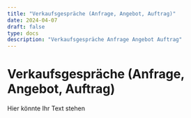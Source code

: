 ```yaml
---
title: "Verkaufsgespräche (Anfrage, Angebot, Auftrag)"
date: 2024-04-07
draft: false
type: docs
description: "Verkaufsgespräche Anfrage Angebot Auftrag"
---
```


# Verkaufsgespräche (Anfrage, Angebot, Auftrag)

Hier könnte Ihr Text stehen